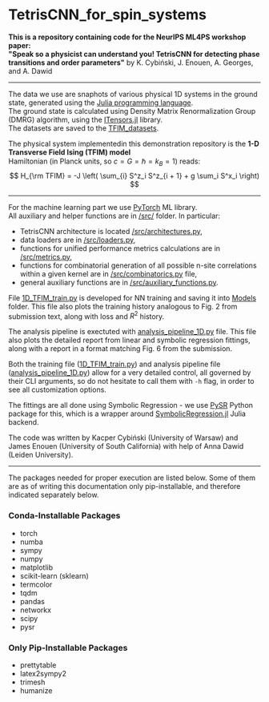 # TetrisCNN_for_spin_systems
**This is a repository containing code for the NeurIPS ML4PS workshop paper:**  
**"Speak so a physicist can understand you!
TetrisCNN for detecting phase transitions
and order parameters"**
by K. Cybiński, J. Enouen, A. Georges, and A. Dawid

---

The data we use are snaphots of various physical 1D systems in the ground state, generated using the [Julia programming language](https://julialang.org).   
The ground state is calculated using Density Matrix Renormalization Group (DMRG) algorithm, using the [ITensors.jl](https://docs.juliahub.com/ITensors/) library.   
The datasets are saved to the [TFIM_datasets](./TFIM_datasets/).
   
The physical system implementedin this demonstration repository is the **1-D Transverse Field Ising (TFIM) model**    
Hamiltonian (in Planck units, so $c = G = \hbar = k_B = 1$) reads:
$$
H_{\rm TFIM} = -J \left( \sum_{i} S^z_i S^z_{i + 1} + g \sum_i S^x_i \right)
$$

---

For the machine learning part we use [PyTorch](https://pytorch.org) ML library.   
All auxiliary and helper functions are in [/src/](./src) folder. In particular:
* TetrisCNN architecture is located [/src/architectures.py](./src/architectures.py),   
* data loaders are in [/src/loaders.py](./src/loaders.py),  
* functions for unified performance metrics calculations are in [/src/metrics.py](./src/metrics.py),   
* functions for combinatorial generation of all possible n-site correlations within a given kernel are in [/src/combinatorics.py](./src/combinatorics.py) file,
* general auxiliary functions are in [/src/auxiliary_functions.py](./src/auxiliary_functions.py).   

File [1D_TFIM_train.py](./1D_TFIM_train.py) is developed for NN training and saving it into [Models](./Models/) folder. 
This file also plots the training history analogous to Fig. 2 from submission text, along with loss and $R^2$ history.

The analysis pipeline is exectuted with [analysis_pipeline_1D.py](./analysis_pipeline_1D.py) file. This file also plots the detailed report from linear and symbolic regression fittings, along with a report in a format matching Fig. 6 from the submission.

Both the training file ([1D_TFIM_train.py](./1D_TFIM_train.py)) and analysis pipeline file ([analysis_pipeline_1D.py](./analysis_pipeline_1D.py)) allow for a very detailed control, all governed by their CLI arguments, so do not hesitate to call them with `-h` flag, in order to see all customization options.   

The fittings are all done using Symbolic Regression - we use [PySR](https://github.com/MilesCranmer/PySR) Python package for this, which is a wrapper around [SymbolicRegression.jl](https://github.com/MilesCranmer/SymbolicRegression.jl) Julia backend.

The code was written by Kacper Cybiński (University of Warsaw) and James Enouen (University of South California) with help of Anna Dawid (Leiden University).

---

The packages needed for proper execution are listed below. Some of them are as of writing this documentation only pip-installable, and therefore indicated separately below.

### Conda-Installable Packages

- torch
- numba
- sympy
- numpy
- matplotlib
- scikit-learn (sklearn)
- termcolor
- tqdm
- pandas
- networkx
- scipy
- pysr

### Only Pip-Installable Packages

- prettytable
- latex2sympy2
- trimesh
- humanize
